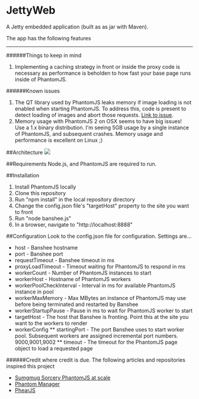 # JettyWeb
A Jetty embedded application (built as as jar with Maven).

The app has the following features
<hr/>

######Things to keep in mind
1. Implementing a caching strategy in front or inside the proxy code is necessary as performance is beholden to how fast your base page runs inside of PhantomJS.  

######Known issues
1. The QT library used by PhantomJS leaks memory if image loading is not enabled when starting PhantomJS.  To address this, code is present to detect loading of images and abort those requests. [Link to issue](https://github.com/ariya/phantomjs/issues/12903).
2. Memory usage with PhantomJS 2 on OSX seems to have big issues! Use a 1.x binary distribution.  I'm seeing 5GB usage by a single instance of PhantomJS, and subsequent crashes.  Memory usage and performance is excellent on Linux ;) 

##Architecture
<img src="./doc/images/banshee.png"/>

##Requirements
Node.js, and PhantomJS are required to run.

##Installation
1. Install PhantomJS locally
2. Clone this repository
3. Run "npm install" in the local repository directory
4. Change the config.json file's "targetHost" property to the site you want to front
5. Run "node banshee.js"
6. In a browser, navigate to "http://localhost:8888"

##Configuration
Look to the config.json file for configuration. Settings are...

* host - Banshee hostname
* port - Banshee port
* requestTimeout - Banshee timeout in ms
* proxyLoadTimeout - Timeout waiting for PhantomJS to respond in ms
* workerCount - Number of PhantomJS instances to start
* workerHost - Hostname of PhantomJS workers
* workerPoolCheckInterval - Interval in ms for available PhantomJS instance in pool
* workerMaxMemory - Max MBytes an instance of PhantomJS may use before being terminated and restarted by Banshee
* workerStartupPause - Pause in ms to wait for PhantomJS worker to start
* targetHost - The host that Banshee is fronting. Point this at the site you want to the workers to render
* workerConfig
	** startingPort - The port Banshee uses to start worker pool. Subsequent workers are assigned incremental port numbers. 9000,9001,9002
	** timeout - The timeout for the PhantomJS page object to load a requested page

######Credit where credit is due.
The following articles and repositories inspired this project
* [Sumgmug Sorcery PhantomJS at scale](http://sorcery.smugmug.com/2013/12/17/using-phantomjs-at-scale/)
* [Phantom Manager](https://github.com/FTBpro/phantom-manager)
* [PhearJS](https://github.com/Tomtomgo/phearjs)
